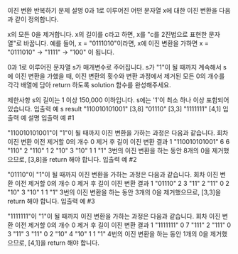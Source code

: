 이진 변환 반복하기
문제 설명
0과 1로 이루어진 어떤 문자열 x에 대한 이진 변환을 다음과 같이 정의합니다.

x의 모든 0을 제거합니다.
x의 길이를 c라고 하면, x를 "c를 2진법으로 표현한 문자열"로 바꿉니다.
예를 들어, x = "0111010"이라면, x에 이진 변환을 가하면 x = "0111010" -> "1111" -> "100" 이 됩니다.

0과 1로 이루어진 문자열 s가 매개변수로 주어집니다. s가 "1"이 될 때까지 계속해서 s에 이진 변환을 가했을 때, 이진 변환의 횟수와 변환 과정에서 제거된 모든 0의 개수를 각각 배열에 담아 return 하도록 solution 함수를 완성해주세요.

제한사항
s의 길이는 1 이상 150,000 이하입니다.
s에는 '1'이 최소 하나 이상 포함되어 있습니다.
입출력 예
s	result
"110010101001"	[3,8]
"01110"	[3,3]
"1111111"	[4,1]
입출력 예 설명
입출력 예 #1

"110010101001"이 "1"이 될 때까지 이진 변환을 가하는 과정은 다음과 같습니다.
회차	이진 변환 이전	제거할 0의 개수	0 제거 후 길이	이진 변환 결과
1	"110010101001"	6	6	"110"
2	"110"	1	2	"10"
3	"10"	1	1	"1"
3번의 이진 변환을 하는 동안 8개의 0을 제거했으므로, [3,8]을 return 해야 합니다.
입출력 예 #2

"01110"이 "1"이 될 때까지 이진 변환을 가하는 과정은 다음과 같습니다.
회차	이진 변환 이전	제거할 0의 개수	0 제거 후 길이	이진 변환 결과
1	"01110"	2	3	"11"
2	"11"	0	2	"10"
3	"10"	1	1	"1"
3번의 이진 변환을 하는 동안 3개의 0을 제거했으므로, [3,3]을 return 해야 합니다.
입출력 예 #3

"1111111"이 "1"이 될 때까지 이진 변환을 가하는 과정은 다음과 같습니다.
회차	이진 변환 이전	제거할 0의 개수	0 제거 후 길이	이진 변환 결과
1	"1111111"	0	7	"111"
2	"111"	0	3	"11"
3	"11"	0	2	"10"
4	"10"	1	1	"1"
4번의 이진 변환을 하는 동안 1개의 0을 제거했으므로, [4,1]을 return 해야 합니다.